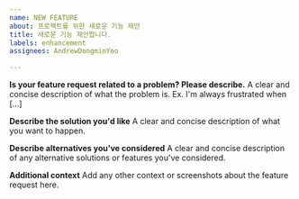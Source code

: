 ```yaml
---
name: NEW FEATURE
about: 프로젝트를 위한 새로운 기능 제안
title: 새로운 기능 제안합니다.
labels: enhancement
assignees: AndrewDongminYoo

---
```


**Is your feature request related to a problem? Please describe.**
A clear and concise description of what the problem is. Ex. I'm always frustrated when [...]

**Describe the solution you'd like**
A clear and concise description of what you want to happen.

**Describe alternatives you've considered**
A clear and concise description of any alternative solutions or features you've considered.

**Additional context**
Add any other context or screenshots about the feature request here.
